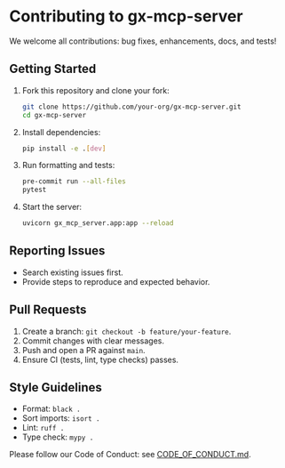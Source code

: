 # Contributing to gx-mcp-server

We welcome all contributions: bug fixes, enhancements, docs, and tests!

## Getting Started

1. Fork this repository and clone your fork:
   ```bash
   git clone https://github.com/your-org/gx-mcp-server.git
   cd gx-mcp-server
   ```
2. Install dependencies:
   ```bash
   pip install -e .[dev]
   ```
3. Run formatting and tests:
   ```bash
   pre-commit run --all-files
   pytest
   ```
4. Start the server:
   ```bash
   uvicorn gx_mcp_server.app:app --reload
   ```

## Reporting Issues

- Search existing issues first.
- Provide steps to reproduce and expected behavior.

## Pull Requests

1. Create a branch: `git checkout -b feature/your-feature`.
2. Commit changes with clear messages.
3. Push and open a PR against `main`.
4. Ensure CI (tests, lint, type checks) passes.

## Style Guidelines

- Format: `black .`
- Sort imports: `isort .`
- Lint: `ruff .`
- Type check: `mypy .`

Please follow our Code of Conduct: see [CODE_OF_CONDUCT.md](CODE_OF_CONDUCT.md).
